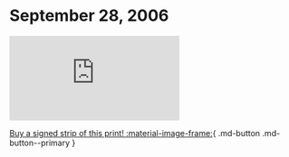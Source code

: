 # September 28, 2006

![](https://www.achewood.com/comic.php?date=09282006)

[Buy a signed strip of this print! :material-image-frame:](https://achewood-holiday-pop-up.myshopify.com/products/strip#09282006){ .md-button .md-button--primary }
